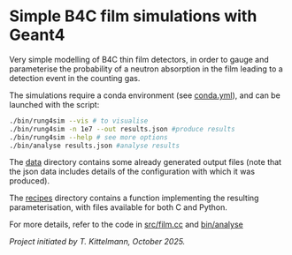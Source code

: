 # Simple B4C film simulations with Geant4

Very simple modelling of B4C thin film detectors, in order to gauge and parameterise the probability of a neutron absorption in the film leading to a detection event in the counting gas.

The simulations require a conda environment (see [conda.yml](conda.yml)), and can be launched with the script:

```sh
./bin/rung4sim --vis # to visualise
./bin/rung4sim -n 1e7 --out results.json #produce results
./bin/rung4sim --help # see more options
./bin/analyse results.json #analyse results
```

The [data](data/) directory contains some already generated output files (note that the json data includes details of the configuration with which it was produced).

The [recipes](recipes/) directory contains a function implementing the resulting parameterisation, with files available for both C and Python.

For more details, refer to the code in [src/film.cc](src/film.cc) and [bin/analyse](bin/analyse)

*Project initiated by T. Kittelmann, October 2025.*
